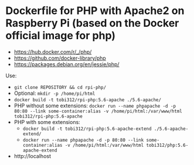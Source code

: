 # Dockerfile for PHP with Apache2 on Raspberry Pi (based on the Docker official image for php)
* https://hub.docker.com/r/_/php/
* https://github.com/docker-library/php
* https://packages.debian.org/en/jessie/php/

Use:
* ``` git clone REPOSITORY && cd rpi-php/ ```
* Optional: ``` mkdir -p /home/pi/html ```
* ``` docker build -t tobi312/rpi-php:5.6-apache ./5.6-apache/ ``` 
* PHP without some extensions: ``` docker run --name phpapache -d -p 80:80 --link some-container:alias -v /home/pi/html:/var/www/html tobi312/rpi-php:5.6-apache ```
* PHP with some extensions:
	* ``` docker build -t tobi312/rpi-php:5.6-apache-extend ./5.6-apache-extend/ ```
	* ``` docker run --name phpapache -d -p 80:80 --link some-container:alias -v /home/pi/html:/var/www/html tobi312/php:5.6-apache-extend ``` 
* http://localhost 
